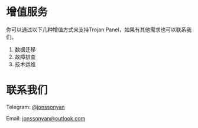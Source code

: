 # 增值服务

你可以通过以下几种增值方式来支持Trojan Panel，如果有其他需求也可以联系我们。

1. 数据迁移
2. 故障排查
3. 技术运维

# 联系我们

Telegram: [@jonssonyan](https://t.me/jonssonyan)

Email: [jonssonyan@outlook.com](mailto:jonssonyan@outlook.com)